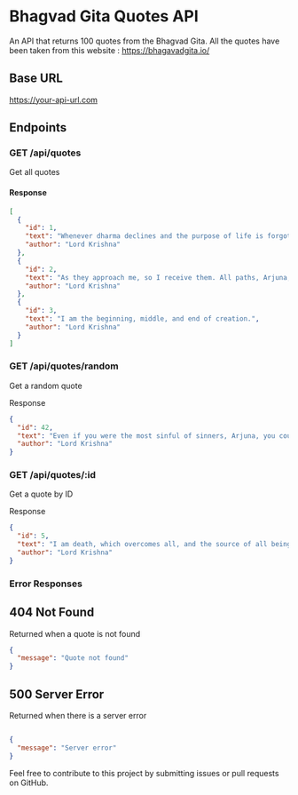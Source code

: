 # Bhagvad Gita Quotes API

An API that returns 100 quotes from the Bhagvad Gita. All the quotes have been taken from this website : https://bhagavadgita.io/

## Base URL

https://your-api-url.com

## Endpoints

### GET /api/quotes

Get all quotes

#### Response

```json
[
  {
    "id": 1,
    "text": "Whenever dharma declines and the purpose of life is forgotten, I manifest myself on earth. I am born in every age to protect the good, to destroy evil, and to reestablish dharma.",
    "author": "Lord Krishna"
  },
  {
    "id": 2,
    "text": "As they approach me, so I receive them. All paths, Arjuna, lead to me.",
    "author": "Lord Krishna"
  },
  {
    "id": 3,
    "text": "I am the beginning, middle, and end of creation.",
    "author": "Lord Krishna"
  }
]
```

### GET /api/quotes/random

Get a random quote

Response

```json
{
  "id": 42,
  "text": "Even if you were the most sinful of sinners, Arjuna, you could cross beyond all sin by the raft of spiritual wisdom.",
  "author": "Lord Krishna"
}
```

### GET /api/quotes/:id

Get a quote by ID

Response

```json
{
  "id": 5,
  "text": "I am death, which overcomes all, and the source of all beings still to be born.",
  "author": "Lord Krishna"
}
```

### Error Responses
## 404 Not Found

 Returned when a quote is not found

```json
{
  "message": "Quote not found"
}
```

## 500 Server Error

Returned when there is a server error

``` json

{
  "message": "Server error"
}
```

Feel free to contribute to this project by submitting issues or pull requests on GitHub.